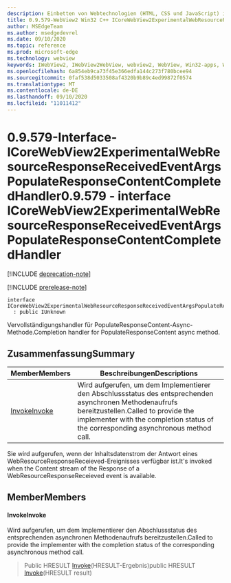 ```yaml
---
description: Einbetten von Webtechnologien (HTML, CSS und JavaScript) in ihre systemeigenen Anwendungen mit dem Microsoft Edge WebView2-Steuerelement
title: 0.9.579-WebView2 Win32 C++ ICoreWebView2ExperimentalWebResourceResponseReceivedEventArgsPopulateResponseContentCompletedHandler
author: MSEdgeTeam
ms.author: msedgedevrel
ms.date: 09/10/2020
ms.topic: reference
ms.prod: microsoft-edge
ms.technology: webview
keywords: IWebView2, IWebView2WebView, webview2, WebView, Win32-apps, Win32, Edge, ICoreWebView2, ICoreWebView2Controller, Browser-Steuerelement, Edge-HTML, ICoreWebView2ExperimentalWebResourceResponseReceivedEventArgsPopulateResponseContentCompletedHandler
ms.openlocfilehash: 6a854eb9ca73f45e366edfa144c273f780bcee94
ms.sourcegitcommit: 0faf538d5033508af4320b9b89c4ed99872f0574
ms.translationtype: MT
ms.contentlocale: de-DE
ms.lasthandoff: 09/10/2020
ms.locfileid: "11011412"
---
```

# <span data-ttu-id="eebb2-104">0.9.579-Interface-ICoreWebView2ExperimentalWebResourceResponseReceivedEventArgsPopulateResponseContentCompletedHandler</span><span class="sxs-lookup"><span data-stu-id="eebb2-104">0.9.579 - interface ICoreWebView2ExperimentalWebResourceResponseReceivedEventArgsPopulateResponseContentCompletedHandler</span></span> 

[!INCLUDE [deprecation-note](../../includes/deprecation-note.md)]

[!INCLUDE [prerelease-note](../../includes/prerelease-note.md)]

```
interface ICoreWebView2ExperimentalWebResourceResponseReceivedEventArgsPopulateResponseContentCompletedHandler
  : public IUnknown
```

<span data-ttu-id="eebb2-105">Vervollständigungshandler für PopulateResponseContent-Async-Methode.</span><span class="sxs-lookup"><span data-stu-id="eebb2-105">Completion handler for PopulateResponseContent async method.</span></span>

## <span data-ttu-id="eebb2-106">Zusammenfassung</span><span class="sxs-lookup"><span data-stu-id="eebb2-106">Summary</span></span>

 <span data-ttu-id="eebb2-107">Member</span><span class="sxs-lookup"><span data-stu-id="eebb2-107">Members</span></span>                        | <span data-ttu-id="eebb2-108">Beschreibungen</span><span class="sxs-lookup"><span data-stu-id="eebb2-108">Descriptions</span></span>
--------------------------------|---------------------------------------------
[<span data-ttu-id="eebb2-109">Invoke</span><span class="sxs-lookup"><span data-stu-id="eebb2-109">Invoke</span></span>](#invoke) | <span data-ttu-id="eebb2-110">Wird aufgerufen, um dem Implementierer den Abschlussstatus des entsprechenden asynchronen Methodenaufrufs bereitzustellen.</span><span class="sxs-lookup"><span data-stu-id="eebb2-110">Called to provide the implementer with the completion status of the corresponding asynchronous method call.</span></span>

<span data-ttu-id="eebb2-111">Sie wird aufgerufen, wenn der Inhaltsdatenstrom der Antwort eines WebResourceResponseReceieved-Ereignisses verfügbar ist.</span><span class="sxs-lookup"><span data-stu-id="eebb2-111">It's invoked when the Content stream of the Response of a WebResourceResponseReceieved event is available.</span></span>

## <span data-ttu-id="eebb2-112">Member</span><span class="sxs-lookup"><span data-stu-id="eebb2-112">Members</span></span>

#### <span data-ttu-id="eebb2-113">Invoke</span><span class="sxs-lookup"><span data-stu-id="eebb2-113">Invoke</span></span> 

<span data-ttu-id="eebb2-114">Wird aufgerufen, um dem Implementierer den Abschlussstatus des entsprechenden asynchronen Methodenaufrufs bereitzustellen.</span><span class="sxs-lookup"><span data-stu-id="eebb2-114">Called to provide the implementer with the completion status of the corresponding asynchronous method call.</span></span>

> <span data-ttu-id="eebb2-115">Public HRESULT [Invoke](#invoke)(HRESULT-Ergebnis)</span><span class="sxs-lookup"><span data-stu-id="eebb2-115">public HRESULT [Invoke](#invoke)(HRESULT result)</span></span>

